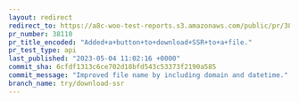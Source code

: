 ```yaml
---
layout: redirect
redirect_to: https://a8c-woo-test-reports.s3.amazonaws.com/public/pr/38110/api/index.html
pr_number: 38110
pr_title_encoded: "Added+a+button+to+download+SSR+to+a+file."
pr_test_type: api
last_published: "2023-05-04 11:02:16 +0000"
commit_sha: 6cfdf1313c6ce702d18bfd543c53373f2190a585
commit_message: "Improved file name by including domain and datetime."
branch_name: try/download-ssr
---
```

